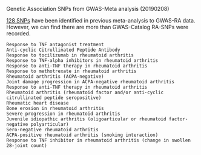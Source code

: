 Genetic Association SNPs from GWAS-Meta analysis (20190208)

[128 SNPs](GWAS-Meta-128-SNPs.20190208.vcf) have been identified in previous meta-analysis to GWAS-RA data. However, we can find there are more than GWAS-Catalog RA-SNPs were recorded. 


```
Response to TNF antagonist treatment
Anti-cyclic Citrullinated Peptide Antibody
Response to tocilizumab in rheumatoid arthritis
Response to TNF-alpha inhibitors in rheumatoid arthritis
Response to anti-TNF therapy in rheumatoid arthritis
Response to methotrexate in rheumatoid arthritis
Rheumatoid arthritis (ACPA-negative)
Joint damage progression in ACPA-negative rheumatoid arthritis
Response to anti-TNF therapy in rheumatoid arthritis
Rheumatoid arthritis (rheumatoid factor and/or anti-cyclic citrullinated peptide seropositive)
Rheumatic heart disease
Bone erosion in rheumatoid arthritis
Severe progression in rheumatoid arthritis
Juvenile idiopathic arthritis (oligoarticular or rheumatoid factor-negative polyarticular)
Sero-negative rheumatoid arthritis
ACPA-positive rheumatoid arthritis (smoking interaction)
Response to TNF inhibitor in rheumatoid arthritis (change in swollen 28-joint count)
```
